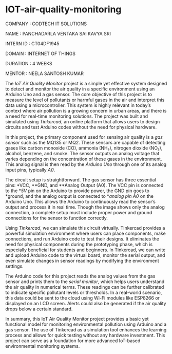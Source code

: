 # IOT-air-quality-monitoring

COMPANY : CODTECH IT SOLUTIONS

NAME : PANCHADARLA VENTAKA SAI KAVYA SRI

INTERN ID : CT04DF1945

DOMAIN : INTERNET OF THINGS

DURATION : 4 WEEKS

MENTOR : NEELA SANTOSH KUMAR

The *IoT Air Quality Monitor* project is a simple yet effective system designed to detect and monitor the air quality in a specific environment using an Arduino Uno and a gas sensor. The core objective of this project is to measure the level of pollutants or harmful gases in the air and interpret this data using a microcontroller. This system is highly relevant in today’s context where air pollution is a growing concern in urban areas, and there is a need for real-time monitoring solutions. The project was built and simulated using *Tinkercad*, an online platform that allows users to design circuits and test Arduino codes without the need for physical hardware.

In this project, the primary component used for sensing air quality is a *gas sensor* such as the MQ135 or MQ2. These sensors are capable of detecting gases like carbon monoxide (CO), ammonia (NH₃), nitrogen dioxide (NO₂), alcohol, benzene, and smoke. The sensor outputs an analog voltage that varies depending on the concentration of these gases in the environment. This analog signal is then read by the *Arduino Uno* through one of its analog input pins, typically *A0*.

The circuit setup is straightforward. The gas sensor has three essential pins: *VCC, **GND, and **Analog Output (A0). The VCC pin is connected to the **5V* pin on the Arduino to provide power, the GND pin goes to *ground, and the analog output is connected to **analog pin A0* on the Arduino Uno. This allows the Arduino to continuously read the sensor’s output and process it in real time. Though the image shows only the analog connection, a complete setup must include proper power and ground connections for the sensor to function correctly.

Using *Tinkercad*, we can simulate this circuit virtually. Tinkercad provides a powerful simulation environment where users can place components, make connections, and run Arduino code to test their designs. It eliminates the need for physical components during the prototyping phase, which is especially beneficial for students and beginners. In Tinkercad, we can write and upload Arduino code to the virtual board, monitor the serial output, and even simulate changes in sensor readings by modifying the environment settings.

The Arduino code for this project reads the analog values from the gas sensor and prints them to the *serial monitor*, which helps users understand the air quality in numerical terms. These readings can be further calibrated to indicate specific pollutant levels or thresholds. In a real-world scenario, this data could be sent to the cloud using Wi-Fi modules like ESP8266 or displayed on an LCD screen. Alerts could also be generated if the air quality drops below a certain standard.

In summary, this IoT Air Quality Monitor project provides a basic yet functional model for monitoring environmental pollution using Arduino and a gas sensor. The use of Tinkercad as a simulation tool enhances the learning process and allows for quick testing without any hardware investment. This project can serve as a foundation for more advanced IoT-based environmental monitoring systems.


